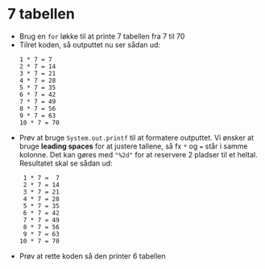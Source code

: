 # 7 tabellen

- Brug en `for` løkke til at printe 7 tabellen fra 7 til 70
- Tilret koden, så outputtet nu ser sådan ud:
  ```
  1 * 7 = 7
  2 * 7 = 14
  3 * 7 = 21
  4 * 7 = 28
  5 * 7 = 35
  6 * 7 = 42
  7 * 7 = 49
  8 * 7 = 56
  9 * 7 = 63
  10 * 7 = 70
  ```
- Prøv at bruge `System.out.printf` til at formatere outputtet. Vi ønsker at bruge **leading spaces** for at justere tallene, så fx `*` og `=` står i samme kolonne. Det kan gøres med `"%2d"` for at reservere 2 pladser til et heltal. Resultatet skal se sådan ud:
  ```
   1 * 7 =  7
   2 * 7 = 14
   3 * 7 = 21
   4 * 7 = 28
   5 * 7 = 35
   6 * 7 = 42
   7 * 7 = 49
   8 * 7 = 56
   9 * 7 = 63
  10 * 7 = 70
  ```
- Prøv at rette koden så den printer 6 tabellen
